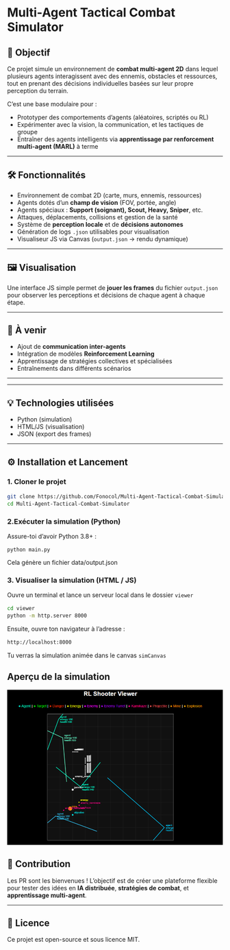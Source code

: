 # Multi-Agent Tactical Combat Simulator

## 🎯 Objectif

Ce projet simule un environnement de **combat multi-agent 2D** dans lequel plusieurs agents interagissent avec des ennemis, obstacles et ressources, tout en prenant des décisions individuelles basées sur leur propre perception du terrain.

C’est une base modulaire pour :

- Prototyper des comportements d’agents (aléatoires, scriptés ou RL)
- Expérimenter avec la vision, la communication, et les tactiques de groupe
- Entraîner des agents intelligents via **apprentissage par renforcement multi-agent (MARL)** à terme

---

## 🛠️ Fonctionnalités

- Environnement de combat 2D (carte, murs, ennemis, ressources)
- Agents dotés d’un **champ de vision** (FOV, portée, angle)
- Agents spéciaux : **Support (soignant), Scout, Heavy, Sniper**, etc.
- Attaques, déplacements, collisions et gestion de la santé
- Système de **perception locale** et de **décisions autonomes**
- Génération de logs `.json` utilisables pour visualisation
- Visualiseur JS via Canvas (`output.json` → rendu dynamique)

---

## 🖼️ Visualisation

Une interface JS simple permet de **jouer les frames** du fichier `output.json` pour observer les perceptions et décisions de chaque agent à chaque étape.

---

## 🧩 À venir

- Ajout de **communication inter-agents**
- Intégration de modèles **Reinforcement Learning**
- Apprentissage de stratégies collectives et spécialisées
- Entraînements dans différents scénarios

---

---

## 💡 Technologies utilisées

- Python (simulation)
- HTML/JS (visualisation)
- JSON (export des frames)

---

## ⚙️ Installation et Lancement

### 1. Cloner le projet

```bash
git clone https://github.com/Fonocol/Multi-Agent-Tactical-Combat-Simulator.git
cd Multi-Agent-Tactical-Combat-Simulator
```

### 2.Exécuter la simulation (Python)

Assure-toi d’avoir Python 3.8+ :

```
python main.py
```

Cela génère un fichier data/output.json

### 3. Visualiser la simulation (HTML / JS)

Ouvre un terminal et lance un serveur local dans le dossier `viewer`

```bash
cd viewer
python -m http.server 8000
```

Ensuite, ouvre ton navigateur à l’adresse :

```bash
http://localhost:8000
```

Tu verras la simulation animée dans le canvas `simCanvas`

## Aperçu de la simulation

![Simulation combat](/viewer/assets/view.png)

## 🤝 Contribution

Les PR sont les bienvenues ! L’objectif est de créer une plateforme flexible pour tester des idées en **IA distribuée**, **stratégies de combat**, et **apprentissage multi-agent**.

---

## 📜 Licence

Ce projet est open-source et sous licence MIT.

```

```
